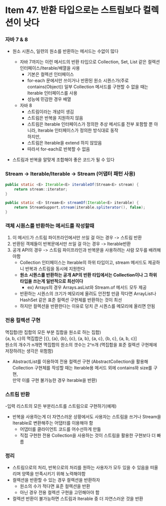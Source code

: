 # Item 47. 반환 타입으로는 스트림보다 컬렉션이 낫다

### 자바 7 & 8
- 원소 시퀀스, 일련의 원소를 반환하는 메서드는 수없이 많다
    - 자바 7까지는 이런 메서드의 반환 타입으로 Collection, Set, List 같은 컬렉션 인터페이스/Iterable/배열을 사용
        - 기본은 컬렉션 인터페이스
        - for-each 문에서만 쓰이거나 반환된 원소 시퀀스가(주로 contains(Object)) 일부 Collection 메서드를 구현할 수 없을 때는 Iterable 인터페이스를 사용
        - 성능에 민감한 경우 배열
    - 자바 8
        - 스트림이라는 개념이 생김 
        - 스트림은 반복을 지원하지 않음   
        - 스트림은 Iterable 인터페이스가 정의한 추상 메서드를 전부 포함할 뿐 아니라, Iterable 인터페이스가 정의한 방식대로 동작  
        하지만, 
        - 스트림은 Iterable을 extend 하지 않았음
        - 따라서 for-each로 반복할 수 없음
                          
- 스트림과 반복을 알맞게 조합해야 좋은 코드가 될 수 있다

### Stream -> Iterable/Iterable -> Stream (어댑터 패턴 사용)

```java
public static <E> Iterable<E> iterableOf(Stream<E> stream) {
    return stream::iterator;
}

public static <E> Stream<E> streamOf(Iterable<E> iterable) {
    return StreamSupport.stream(iterable.spliterator(), false);
}
```

### 객체 시퀀스를 반환하는 메서드를 작성할때
1. 이 메서드가 스트림 파이프라인에서만 쓰일 걸 아는 경우 -> 스트림 반환
2. 반환된 객체들이 반복문에서만 쓰일 걸 아는 경우 -> Iterable반환
3. 공개 API의 경우 -> 스트림 파이프라인과 반복문을 사용하려는 사람 모두를 배려해야함
    - Collection 인터페이스는 Iterable의 하위 타입이고, stream 메서드도 제공하니 반복과 스트림을 동시에 지원한다  
    - **원소 시퀀스를 반환하는 공개 AP의 반환 타입에서는 Collection이나 그 하위 타입을 쓰는게 일반적으로 최선이다** 
        -  ex) Arrays의 경우 Arrays.asList와 Stream.of 메서드 모두 제공
    - 반환하는 시퀀스의 크기가 메모리에 올려도 안전할 만큼 작다면 ArrayList나 HashSet 같은 표준 컬렉션 구현체를 반환하는 것이 최선
    - 하지만 컬렉션을 반환한다는 이유로 덩치 큰 시퀀스를 메모리에 올리면 안됨

### 전용 컬렉션 구현
멱집합(한 집합의 모든 부분 집합을 원소로 하는 집합)  
{a, b, c}의 멱집합은 [{}, {a}, {b}, {c}, {a, b}, {a, c}, {b, c}, {a, b, c}]  
원소의 개수가 n개면 멱집합의 원소의 갯수는 2^n개 (멱집합을 표준 컬렉션 구현체에 저장하려는 생각은 위험함)  
- AbstractList를 이용하여 전용 컬렉션 구현
(AbstractCollection을 활용해 Collection 구현체를 작성할 때는 Iterable용 메서드 외에 contains와 size를 구현,   
만약 이를 구현 불가능한 경우 Iterable을 반환)

### 스트림 반환
-입력 리스트의 모든 부분리스트를 스트림으로 구현하기(예제)
- 반복을 사용하는게 더 자연스러운 상황에서도 사용자는 스트림을 쓰거나 Stream을 Iterable로 변환해주는 어댑터를 이용해야 함  
    - 어댑터를 클라이언트 코드를 어수선하게 만듦
    - 직접 구현한 전용 Collection을 사용하는 것이 스트림을 활용한 구현보다 더 빠름

### 정리
- 스트림으로의 처리, 반복으로의 처리를 원하는 사용자가 모두 있을 수 있음을 떠올리며 양쪽을 만족시키기 위해 노력해야함
- 컬렉션을 반환할 수 있는 경우 컬렉션을 반환하자
    - 원소의 수가 적다면 표준 컬렉션을 반환
    - 아닌 경우 전용 컬렉션 구현을 고민해아야 함
- 컬렉션 반환이 불가능하면 스트림과 Iterable 중 더 자연스러운 것을 반환